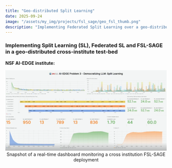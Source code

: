 ```yaml
---
title: "Geo-distributed Split Learning"
date: 2025-09-24
image: "/assets/my_img/projects/fsl_sage/geo_fsl_thumb.png"
description: "Implementing Federated Split Learning over a geo-distributed setup."
---
```


<h3>Implementing Split Learning (SL), Federated SL and FSL-SAGE in a geo-distributed cross-institute test-bed</h3>

<strong>NSF AI-EDGE institute: </strong>

<center><img src="/assets/my_img/projects/fsl_sage/dashboard.png"></center>
<center>Snapshot of a real-time dashboard monitoring a cross institution FSL-SAGE deployment</center>